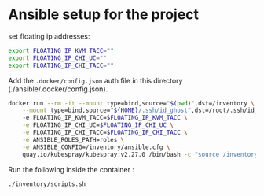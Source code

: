 # Ansible setup for the project

set floating ip addresses:

```sh
export FLOATING_IP_KVM_TACC=""
export FLOATING_IP_CHI_UC=""
export FLOATING_IP_CHI_TACC=""
```

Add the `.docker/config.json` auth file in this directory (./ansible/.docker/config.json).

```sh
docker run --rm -it --mount type=bind,source="$(pwd)",dst=/inventory \
    --mount type=bind,source="${HOME}/.ssh/id_ghost",dst=/root/.ssh/id_rsa \ 
    -e FLOATING_IP_KVM_TACC=$FLOATING_IP_KVM_TACC \
    -e FLOATING_IP_CHI_UC=$FLOATING_IP_CHI_UC \
    -e FLOATING_IP_CHI_TACC=$FLOATING_IP_CHI_TACC \
    -e ANSIBLE_ROLES_PATH=roles \
    -e ANSIBLE_CONFIG=/inventory/ansible.cfg \
    quay.io/kubespray/kubespray:v2.27.0 /bin/bash -c "source /inventory/scripts.sh; exec /bin/bash"
```

Run the following inside the container : 

```sh
./inventory/scripts.sh
```


